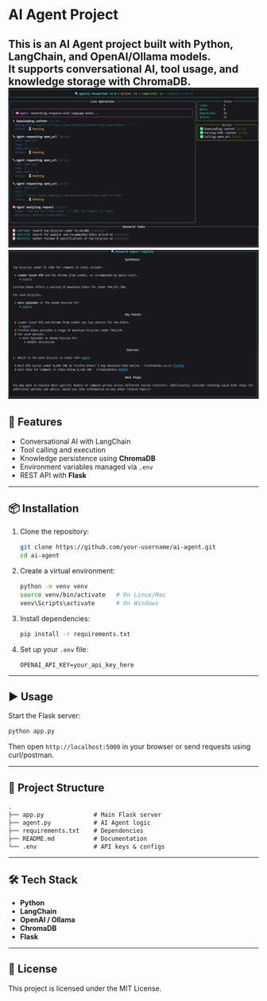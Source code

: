 # AI Agent Project

This is an AI Agent project built with Python, LangChain, and OpenAI/Ollama models.  
It supports conversational AI, tool usage, and knowledge storage with ChromaDB.
![alt text](https://github.com/ramdasi/langgraph-researcher/blob/main/v1/sample-research.png)
![alt text](https://github.com/ramdasi/langgraph-researcher/blob/main/v1/sample-result.png)
---

## 🚀 Features
- Conversational AI with LangChain
- Tool calling and execution
- Knowledge persistence using **ChromaDB**
- Environment variables managed via `.env`
- REST API with **Flask**

---

## 📦 Installation

1. Clone the repository:
   ```bash
   git clone https://github.com/your-username/ai-agent.git
   cd ai-agent
   ```

2. Create a virtual environment:
   ```bash
   python -m venv venv
   source venv/bin/activate   # On Linux/Mac
   venv\Scripts\activate      # On Windows
   ```

3. Install dependencies:
   ```bash
   pip install -r requirements.txt
   ```

4. Set up your `.env` file:
   ```env
   OPENAI_API_KEY=your_api_key_here
   ```

---

## ▶️ Usage

Start the Flask server:
```bash
python app.py
```

Then open `http://localhost:5000` in your browser or send requests using curl/postman.

---

## 📂 Project Structure
```
.
├── app.py              # Main Flask server
├── agent.py            # AI Agent logic
├── requirements.txt    # Dependencies
├── README.md           # Documentation
└── .env                # API keys & configs
```

---

## 🛠 Tech Stack
- **Python**
- **LangChain**
- **OpenAI / Ollama**
- **ChromaDB**
- **Flask**

---

## 📜 License
This project is licensed under the MIT License.
